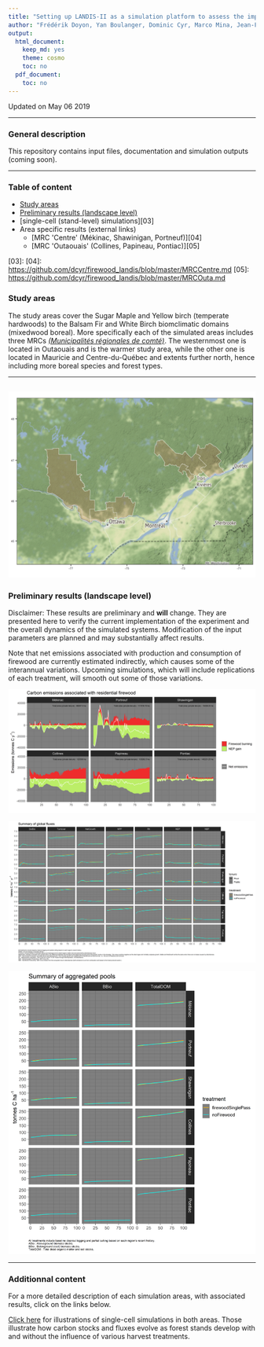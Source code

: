 ```yaml
---
title: "Setting up LANDIS-II as a simulation platform to assess the impact of firewood harvesting on carbon stocks in the temperate forest of Eastern Canada"
author: "Frédérik Doyon, Yan Boulanger, Dominic Cyr, Marco Mina, Jean-François Sénécal.\nRepository maintained by Dominic Cyr"
output:
  html_document:
    keep_md: yes
    theme: cosmo
    toc: no
  pdf_document:
    toc: no
---
```


Updated on May 06 2019


-------


### General description

This repository contains input files, documentation and simulation outputs (coming soon).

-----------

### Table of content
- [Study areas][01]
- [Preliminary results (landscape level)][02]
- [single-cell (stand-level) simulations][03]
- Area specific results (external links)
    + [MRC 'Centre' (Mékinac, Shawinigan, Portneuf)][04]
    + [MRC 'Outaouais' (Collines, Papineau, Pontiac)][05]

[01]: #single-cell-simulations
[02]: https://github.com/dcyr/firewood_landis/blob/master/MRCOuta.md#single-cell-simulations
[03]: 
[04]: https://github.com/dcyr/firewood_landis/blob/master/MRCCentre.md
[05]: https://github.com/dcyr/firewood_landis/blob/master/MRCOuta.md


### Study areas

The study areas cover the Sugar Maple and Yellow birch (temperate hardwoods) to the Balsam Fir and White Birch biomclimatic domains (mixedwood boreal). More specifically each of the simulated areas includes three MRCs [_(Municipalités régionales de comté)_][3]. The westernmost one is located in Outaouais and is the warmer study area, while the other one is located in Mauricie and Centre-du-Québec and extents further north, hence including more boreal species and forest types.

-----------  





![](figures/studyArea.png)
-----------


### Preliminary results (landscape level)
Disclaimer: These results are preliminary and __will__ change. They are presented here to verify the current implementation of the experiment and the overall dynamics of the simulated systems. Modification of the input parameters are planned and may substantially affect results.

Note that net emissions associated with production and consumption of firewood are currently estimated indirectly, which causes some of the interannual variations. Upcoming simulations, which will include replications of each treatment, will smooth out some of those variations.
  
  
![](figures/emissions_Firewood.png)

  
   
![](figures/fluxes_Summary.png)

  

![](figures/pools_Summary.png)


-----------


### Additionnal content

For a more detailed description of each simulation areas, with associated results, click on the links below.



[Click here][4] for illustrations of single-cell simulations in both areas. Those illustrate how carbon stocks and fluxes evolve as forest stands develop with and without the influence of various harvest treatments.



[3]: https://en.wikipedia.org/wiki/Regional_county_municipality
[4]: https://github.com/dcyr/firewood_landis/blob/master/singleCellSims.md


